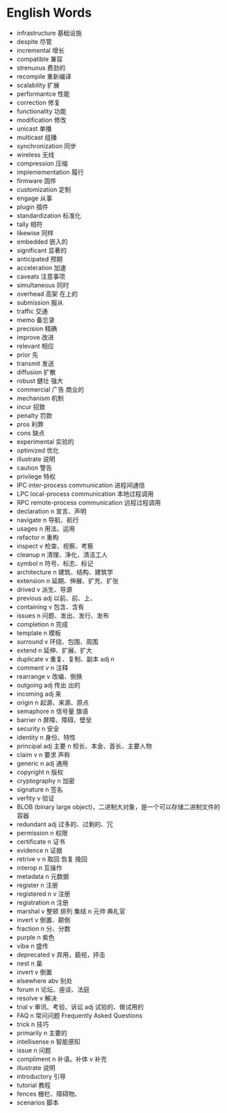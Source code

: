 # English Words

* infrastructure 基础设施
* despite  尽管
* incremental  增长
* compatible   兼容
* strenuous    费劲的
* recompile    重新编译
* scalability  扩展
* performantce 性能
* correction   修复
* functionality    功能
* modification     修改
* unicast  单播
* multicast    组播
* synchronization  同步
* wireless 无线
* compression  压缩
* implemementation 履行
* firmware 固件
* customization    定制
* engage   从事
* plugin   插件
* standardization  标准化
* tally    相符
* likewise 同样
* embedded 嵌入的
* significant  显著的
* anticipated  预期
* acceleration 加速
* caveats  注意事项
* simultaneous 同时
* overhead 高架 在上的
* submission   服从
* traffic  交通
* memo 备忘录
* precision    精确
* improve  改进
* relevant 相应
* prior    先
* transmit 发送
* diffusion    扩散
* robust   健壮 强大
* commercial   广告 商业的
* mechanism    机制
* incur    招致
* penalty  罚款
* pros     利弊
* cons     缺点
* experimental 实验的
* optimized    优化
* illustrate   说明
* caution      警告
* privilege    特权
* IPC          inter-process communication 进程间通信
* LPC          local-process communication 本地过程调用
* RPC          remote-process communication    远程过程调用
* declaration n 宣言、声明
* navigate n 导航、航行
* usages n 用法、运用
* refactor n 重构
* inspect v 检查、视察、考察
* cleanup n 清理、净化、清洁工人
* symbol n 符号、标志、标记
* architecture n 建筑、结构、建筑学
* extension n 延期、伸展、扩充、扩张
* drived v 派生、导源
* previous adj 以前、前、上、
* containing v 包含、含有
* issues n 问题、发出、发行、发布
* completion n 完成
* template n 模板
* surround v 环绕、包围、周围
* extend n 延伸、扩展、扩大
* duplicate v 重复、复制、副本 adj n
* comment v n 注释
* rearrange v 改编、倒换
* outgoing adj 传出 出的
* incoming adj 来
* origin n 起源、来源、原点
* semaphore n 信号量 旗语
* barrier n 屏障、障碍、壁垒
* security n 安全
* identity n 身份、特性
* principal adj 主要 n 校长、本金、首长、主要人物
* claim v n 要求 声称 
* generic n adj 通用
* copyright n 版权
* cryptography n 加密
* signature n 签名
* verfity v 验证
* BLOB (binary large object)，二进制大对象，是一个可以存储二进制文件的容器
* redundant	adj 过多的、过剩的、冗
* permission n	权限
* certificate n 证书
* evidence n 证据
* retrive v n 取回 恢复 挽回
* interop	n	互操作
* metadata	n 元数据
* register n 注册
* registered n v 注册
* registration n 注册
* marshal v 整顿 排列 集结 n 元帅 典礼官
* invert	v 倒置、颠倒
* fraction	n	 分、分数
* purple	n 紫色
* vibe n	盛传
* deprecated	v	弃用，藐视，抨击
* nest	n	巢
* invert	v	倒置
* elsewhere	abv		别处
* forum	n	论坛、座谈、法庭
* resolve	v	解决
* trial	v	审讯、考验、诉讼 adj	试验的、做试用的
* FAQ		n	常问问题 Frequently Asked Questions
* trick	n	技巧
* primarily	n	主要的
* intellisense	n	智能感知
* issue	n	问题
* compliment	n	补语。补体 v 补充
* illustrate 说明
* introductory 引导
* tutorial 教程
* fences 栅栏、障碍物、
* scenarios 脚本
